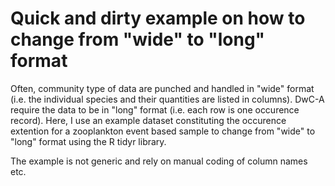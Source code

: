 # Quick and dirty example on how to change from "wide" to "long" format
Often, community type of data are punched and handled in "wide" format (i.e. the individual species and their quantities are listed in columns). DwC-A require the data to be in "long" format (i.e. each row is one occurence record). Here, I use an example dataset constituting the occurence extention for a zooplankton event based sample to change from "wide" to "long" format using the R tidyr library. 

The example is not generic and rely on manual coding of column names etc. 
